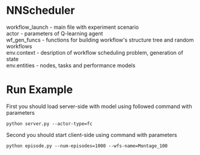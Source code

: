 # NNScheduler
workflow_launch - main file with experiment scenario  
actor - parameters of Q-learning agent  
wf_gen_funcs - functions for building workflow's structure tree and random workflows  
env.context - desription of workflow scheduling problem, generation of state  
env.entities - nodes, tasks and performance models  

# Run Example
First you should load server-side with model using followed command with parameters
```
python server.py --actor-type=fc 
```

Second you should start client-side using command with parameters

```
python episode.py --num-episodes=1000 --wfs-name=Montage_100
```
